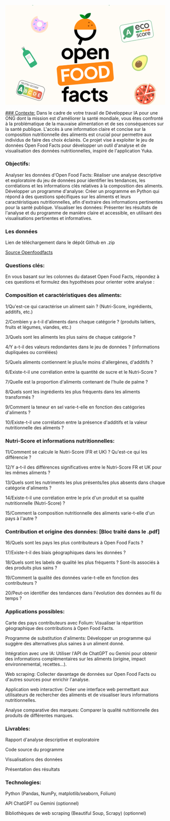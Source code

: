 ![OFF](OFF.png)

<u>### Contexte:</u>
Dans le cadre de votre travail de Développeur IA pour une ONG dont la mission est d'améliorer la santé mondiale, vous êtes confronté à la problématique de la mauvaise alimentation et de ses conséquences sur la santé publique. L'accès à une information claire et concise sur la composition nutritionnelle des aliments est crucial pour permettre aux individus de faire des choix éclairés. Ce projet vise à exploiter le jeu de données Open Food Facts pour développer un outil d'analyse et de visualisation des données nutritionnelles, inspiré de l'application Yuka.

### Objectifs:
Analyser les données d'Open Food Facts: Réaliser une analyse descriptive et exploratoire du jeu de données pour identifier les tendances, les corrélations et les informations clés relatives à la composition des aliments.
Développer un programme d'analyse: Créer un programme en Python qui répond à des questions spécifiques sur les aliments et leurs caractéristiques nutritionnelles, afin d'extraire des informations pertinentes pour la santé publique.
Visualiser les données: Présenter les résultats de l'analyse et du programme de manière claire et accessible, en utilisant des visualisations pertinentes et informatives.

### Les données
Lien de téléchargement dans le dépôt Github en .zip

[Source Openfoodfacts](https://fr.openfoodfacts.org/)

### Questions clés:
En vous basant sur les colonnes du dataset Open Food Facts, répondez à ces questions et formulez des hypothèses pour orienter votre analyse :

### Composition et caractéristiques des aliments:
1/Qu'est-ce qui caractérise un aliment sain ? (Nutri-Score, ingrédients, additifs, etc.)

2/Combien y a-t-il d'aliments dans chaque catégorie ? (produits laitiers, fruits et légumes, viandes, etc.)

3/Quels sont les aliments les plus sains de chaque catégorie ?

4/Y a-t-il des valeurs redondantes dans le jeu de données ? (informations dupliquées ou corrélées)

5/Quels aliments contiennent le plus/le moins d'allergènes, d'additifs ?

6/Existe-t-il une corrélation entre la quantité de sucre et le Nutri-Score ?

7/Quelle est la proportion d'aliments contenant de l'huile de palme ?

8/Quels sont les ingrédients les plus fréquents dans les aliments transformés ?

9/Comment la teneur en sel varie-t-elle en fonction des catégories d'aliments ?

10/Existe-t-il une corrélation entre la présence d'additifs et la valeur nutritionnelle des aliments ?

### Nutri-Score et informations nutritionnelles:
11/Comment se calcule le Nutri-Score (FR et UK) ? Qu'est-ce qui les différencie ?

12/Y a-t-il des différences significatives entre le Nutri-Score FR et UK pour les mêmes aliments ?

13/Quels sont les nutriments les plus présents/les plus absents dans chaque catégorie d'aliments ?

14/Existe-t-il une corrélation entre le prix d'un produit et sa qualité nutritionnelle (Nutri-Score) ?

15/Comment la composition nutritionnelle des aliments varie-t-elle d'un pays à l'autre ?

### Contribution et origine des données: [Bloc traité dans le .pdf]

16/Quels sont les pays les plus contributeurs à Open Food Facts ?

17/Existe-t-il des biais géographiques dans les données ?

18/Quels sont les labels de qualité les plus fréquents ? Sont-ils associés à des produits plus sains ?

19/Comment la qualité des données varie-t-elle en fonction des contributeurs ?

20/Peut-on identifier des tendances dans l'évolution des données au fil du temps ?

### Applications possibles:
Carte des pays contributeurs avec Folium: Visualiser la répartition géographique des contributions à Open Food Facts.

Programme de substitution d'aliments: Développer un programme qui suggère des alternatives plus saines à un aliment donné.

Intégration avec une IA: Utiliser l'API de ChatGPT ou Gemini pour obtenir des informations complémentaires sur les aliments (origine, impact environnemental, recettes...).

Web scraping: Collecter davantage de données sur Open Food Facts ou d'autres sources pour enrichir l'analyse.

Application web interactive: Créer une interface web permettant aux utilisateurs de rechercher des aliments et de visualiser leurs informations nutritionnelles.

Analyse comparative des marques: Comparer la qualité nutritionnelle des produits de différentes marques.

### Livrables:
Rapport d'analyse descriptive et exploratoire

Code source du programme

Visualisations des données

Présentation des résultats

### Technologies:
Python (Pandas, NumPy, matplotlib/seaborn, Folium)

API ChatGPT ou Gemini (optionnel)

Bibliothèques de web scraping (Beautiful Soup, Scrapy) (optionnel)

